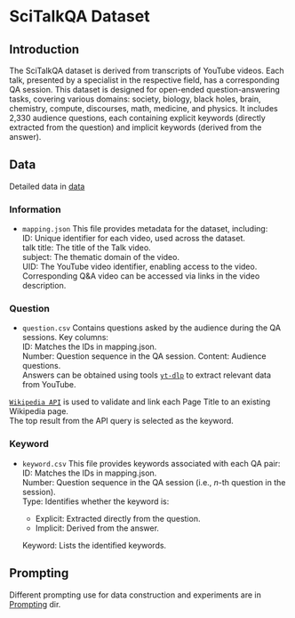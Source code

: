 # SciTalkQA Dataset
## Introduction

The SciTalkQA dataset is derived from transcripts of YouTube videos. Each talk, presented by a specialist in the respective field, has a corresponding QA session. This dataset is designed for open-ended question-answering tasks, covering various domains: society, biology, black holes, brain, chemistry, compute, discourses, math, medicine, and physics. It includes 2,330 audience questions, each containing explicit keywords (directly extracted from the question) and implicit keywords (derived from the answer).


## Data 
Detailed data in [data](./data)
### Information
- `mapping.json` This file provides metadata for the dataset, including:  
ID: Unique identifier for each video, used across the dataset.  
talk title: The title of the Talk video.  
subject: The thematic domain of the video.  
UID: The YouTube video identifier, enabling access to the video.   
Corresponding Q&A video can be accessed via links in the video description.
### Question
- `question.csv`
Contains questions asked by the audience during the QA sessions. Key columns:   
ID: Matches the IDs in mapping.json.  
Number: Question sequence in the QA session. 
Content: Audience questions.  
Answers can be obtained using tools [`yt-dlp`](https://github.com/yt-dlp/yt-dlp) to extract relevant data from YouTube.

[`Wikipedia API`](https://en.wikipedia.org/w/api.php) is used to validate and link each Page Title to an existing Wikipedia page.  
The top result from the API query is selected as the keyword.
### Keyword
- `keyword.csv` This file provides keywords associated with each QA pair:  
  ID: Matches the IDs in mapping.json.  
  Number: Question sequence in the QA session (i.e., $n$-th question in the session).  
  Type: Identifies whether the keyword is:  
  - Explicit: Extracted directly from the question.  
  - Implicit: Derived from the answer.  

  Keyword: Lists the identified keywords.  

## Prompting  
Different prompting use for data construction and experiments are in [Prompting](./Prompting) dir.
